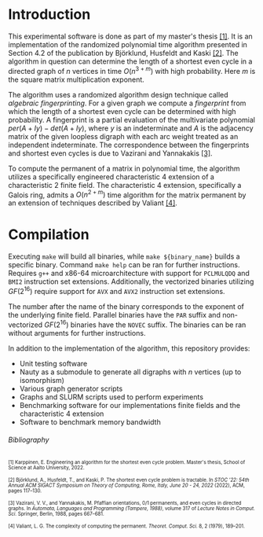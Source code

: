 # Introduction
This experimental software is done as part of my master's thesis [[1]](http://urn.fi/URN:NBN:fi:aalto-202212187112). It is an implementation of the randomized polynomial time algorithm presented in Section 4.2 of the publication by Björklund, Husfeldt and Kaski [[2]](https://doi.org/10.1145/3519935.3520030). The algorithm in question can determine the length of a shortest even cycle in a directed graph of $n$ vertices in time $O(n^{3+m})$ with high probability. Here $m$ is the square matrix multiplication exponent.

The algorithm uses a randomized algorithm design technique called *algebraic fingerprinting*. For a given graph we compute a *fingerprint* from which the length of a shortest even cycle can be determined with high probability. A fingerprint is a partial evaluation of the multivariate polynomial $per(A + Iy) - det(A + Iy)$, where $y$ is an indeterminate and $A$ is the adjacency matrix of the given loopless digraph with each arc weight treated as an independent indeterminate. The correspondence between the fingerprints and shortest even cycles is due to Vazirani and Yannakakis [[3]](https://doi.org/10.1016/0166-218X(89)90053-X).

To compute the permanent of a matrix in polynomial time, the algorithm utilizes a specifically engineered characteristic 4 extension of a characteristic 2 finite field. The characteristic 4 extension, specifically a Galois ring, admits a $O(n^{2+m})$ time algorithm for the matrix permanent by an extension of techniques described by Valiant [[4]](https://doi.org/10.1016/0304-3975(79)90044-6).

# Compilation
Executing `make` will build all binaries, while `make ${binary_name}` builds a specific binary. Command `make help` can be ran for further instructions. Requires `g++` and x86-64 microarchitecture with support for `PCLMULQDQ` and `BMI2` instruction set extensions. Additionally, the vectorized binaries utilizing $GF(2^{16})$ require support for `AVX` and `AVX2` instruction set extensions.

The number after the name of the binary corresponds to the exponent of the underlying finite field. Parallel binaries have the `PAR` suffix and non-vectorized $GF(2^{16})$ binaries have the `NOVEC` suffix. The binaries can be ran without arguments for further instructions.

In addition to the implementation of the algorithm, this repository provides:
- Unit testing software
- Nauty as a submodule to generate all digraphs with $n$ vertices (up to isomorphism)
- Various graph generator scripts
- Graphs and SLURM scripts used to perform experiments
- Benchmarking software for our implementations finite fields and the characteristic 4 extension
- Software to benchmark memory bandwidth

###### Bibliography
<sup><sub>
[1] Karppinen, E. Engineering an algorithm for the shortest even cycle problem. Master's thesis, School of Science at Aalto University, 2022.
</sub></sup>

<sup><sub>
[2] Björklund, A., Husfeldt, T., and Kaski, P. The shortest even cycle problem is tractable. In *STOC ’22: 54th Annual ACM SIGACT Symposium on Theory of Computing, Rome, Italy, June 20 - 24, 2022* (2022), ACM, pages 117–130.
</sub></sup>

<sup><sub>
[3] Vazirani, V. V., and Yannakakis, M. Pfaffian orientations, 0/1 permanents, and even cycles in directed graphs. In *Automata, Languages and Programming (Tampere, 1988)*, volume 317 of *Lecture Notes in Comput. Sci.* Springer, Berlin, 1988, pages 667–681.
</sub></sup>

<sup><sub>
[4] Valiant, L. G. The complexity of computing the permanent. *Theoret. Comput. Sci.* 8, 2 (1979), 189–201.
</sub></sup>
